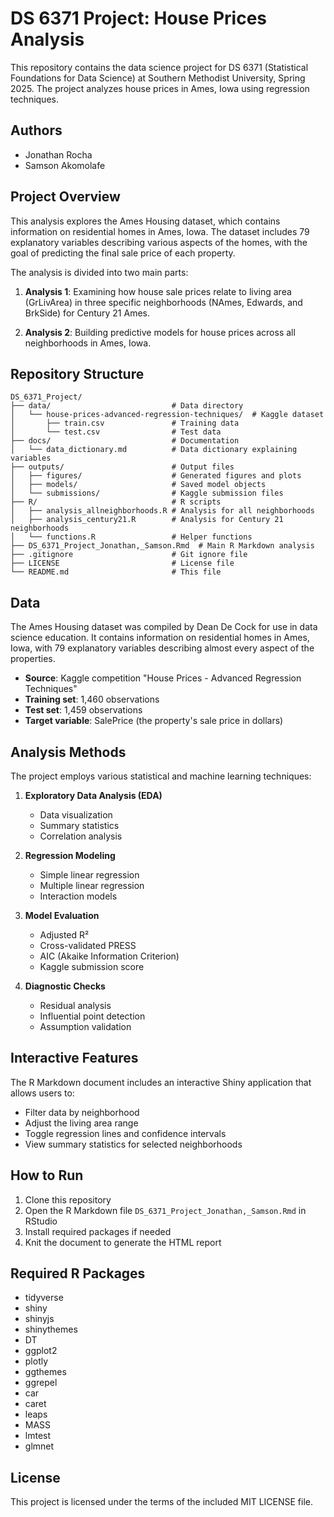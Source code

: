 # DS 6371 Project: House Prices Analysis

This repository contains the data science project for DS 6371 (Statistical Foundations for Data Science) at Southern Methodist University, Spring 2025. The project analyzes house prices in Ames, Iowa using regression techniques.

## Authors

- Jonathan Rocha
- Samson Akomolafe

## Project Overview

This analysis explores the Ames Housing dataset, which contains information on residential homes in Ames, Iowa. The dataset includes 79 explanatory variables describing various aspects of the homes, with the goal of predicting the final sale price of each property.

The analysis is divided into two main parts:

1. **Analysis 1**: Examining how house sale prices relate to living area (GrLivArea) in three specific neighborhoods (NAmes, Edwards, and BrkSide) for Century 21 Ames.

2. **Analysis 2**: Building predictive models for house prices across all neighborhoods in Ames, Iowa.

## Repository Structure

```
DS_6371_Project/
├── data/                           # Data directory
│   └── house-prices-advanced-regression-techniques/  # Kaggle dataset
│       ├── train.csv               # Training data
│       └── test.csv                # Test data
├── docs/                           # Documentation
│   └── data_dictionary.md          # Data dictionary explaining variables
├── outputs/                        # Output files
│   ├── figures/                    # Generated figures and plots
│   ├── models/                     # Saved model objects
│   └── submissions/                # Kaggle submission files
├── R/                              # R scripts
│   ├── analysis_allneighborhoods.R # Analysis for all neighborhoods
│   ├── analysis_century21.R        # Analysis for Century 21 neighborhoods
│   └── functions.R                 # Helper functions
├── DS_6371_Project_Jonathan,_Samson.Rmd  # Main R Markdown analysis
├── .gitignore                      # Git ignore file
├── LICENSE                         # License file
└── README.md                       # This file
```

## Data

The Ames Housing dataset was compiled by Dean De Cock for use in data science education. It contains information on residential homes in Ames, Iowa, with 79 explanatory variables describing almost every aspect of the properties.

- **Source**: Kaggle competition "House Prices - Advanced Regression Techniques"
- **Training set**: 1,460 observations
- **Test set**: 1,459 observations
- **Target variable**: SalePrice (the property's sale price in dollars)

## Analysis Methods

The project employs various statistical and machine learning techniques:

1. **Exploratory Data Analysis (EDA)** 
   - Data visualization
   - Summary statistics
   - Correlation analysis

2. **Regression Modeling**
   - Simple linear regression
   - Multiple linear regression
   - Interaction models

3. **Model Evaluation**
   - Adjusted R²
   - Cross-validated PRESS
   - AIC (Akaike Information Criterion)
   - Kaggle submission score

4. **Diagnostic Checks**
   - Residual analysis
   - Influential point detection
   - Assumption validation

## Interactive Features

The R Markdown document includes an interactive Shiny application that allows users to:
- Filter data by neighborhood
- Adjust the living area range
- Toggle regression lines and confidence intervals
- View summary statistics for selected neighborhoods

## How to Run

1. Clone this repository
2. Open the R Markdown file `DS_6371_Project_Jonathan,_Samson.Rmd` in RStudio
3. Install required packages if needed
4. Knit the document to generate the HTML report

## Required R Packages

- tidyverse
- shiny
- shinyjs
- shinythemes
- DT
- ggplot2
- plotly
- ggthemes
- ggrepel
- car
- caret
- leaps
- MASS
- lmtest
- glmnet

## License

This project is licensed under the terms of the included MIT LICENSE file.
